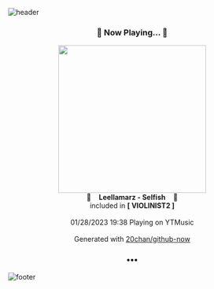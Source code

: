 ![header](https://capsule-render.vercel.app/api?type=wave&height=170&section=header&text=Hi.%20I'm%20SHIFT&fontColor=090707&fontAlignX=45&fontAlignY=65&fontSize=100)

<h3 align="center">🎵 Now Playing... 🎵</h3>
<p align="center">
  <a href="https://music.youtube.com/watch?v=oKZzLpEXSdM">
    <img width="300" src="https://lh3.googleusercontent.com/a5LyGyg7LAspF5MbGdOVg1Xw3nJOLrDJjP7fgDK74v5LInUrCJgI_HGqzktdOx6CjJQIsALM7qG8Ef_J-A">
  </a>
  <br>
  🎵&nbsp&nbsp&nbsp <b>Leellamarz - Selfish</b> &nbsp&nbsp&nbsp🎵
  <br>
  included in <b>[ VIOLINIST2 ]</b>
  
  <br />
  <br />
  01/28/2023 19:38 Playing on YTMusic
  <br />
  <br />
  Generated with <a href="https://github.com/20chan/github-now">20chan/github-now</a>
</p>

<h3 align="center">•••</h3>

![footer](https://capsule-render.vercel.app/api?type=wave&height=150&section=footer)
